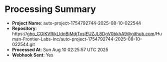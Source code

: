 # Processing Summary

- **Project Name**: auto-project-1754792744-2025-08-10-022544
- **Repository**: https://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@github.com/Human-Frontier-Labs-Inc/auto-project-1754792744-2025-08-10-022544.git
- **Processed At**: Sun Aug 10 02:25:57 UTC 2025
- **Webhook Sent**: Yes
